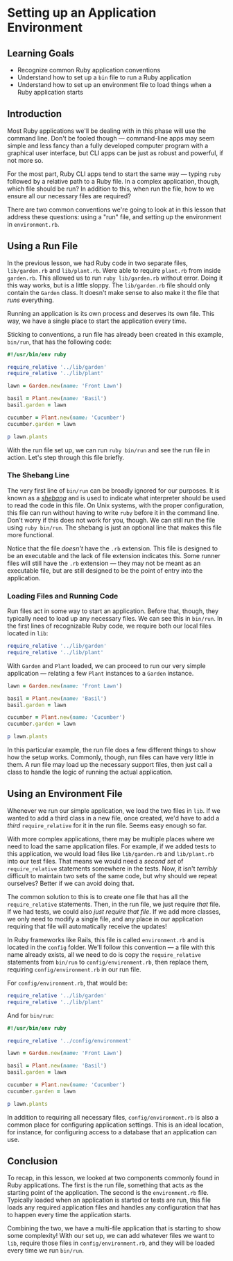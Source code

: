 # Setting up an Application Environment

## Learning Goals

- Recognize common Ruby application conventions
- Understand how to set up a `bin` file to run a Ruby application
- Understand how to set up an environment file to load things when a Ruby
  application starts

## Introduction

Most Ruby applications we'll be dealing with in this phase will use the command
line. Don't be fooled though — command-line apps may seem simple and less fancy
than a fully developed computer program with a graphical user interface, but CLI
apps can be just as robust and powerful, if not more so.

For the most part, Ruby CLI apps tend to start the same way — typing `ruby`
followed by a relative path to a Ruby file. In a complex application, though,
which file should be run? In addition to this, when run the file, how to we
ensure all our necessary files are required?

There are two common conventions we're going to look at in this lesson that
address these questions: using a "run" file, and setting up the environment in
`environment.rb`.

## Using a Run File

In the previous lesson, we had Ruby code in two separate files, `lib/garden.rb`
and `lib/plant.rb`. Were able to require `plant.rb` from inside `garden.rb`.
This allowed us to run `ruby lib/garden.rb` without error. Doing it this way
works, but is a little sloppy. The `lib/garden.rb` file should only contain the
`Garden` class. It doesn't make sense to also make it the file that _runs_
everything.

Running an application is its own process and deserves its own file. This way,
we have a single place to start the application every time.

Sticking to conventions, a run file has already been created in this example,
`bin/run`, that has the following code:

```ruby
#!/usr/bin/env ruby

require_relative '../lib/garden'
require_relative '../lib/plant'

lawn = Garden.new(name: 'Front Lawn')

basil = Plant.new(name: 'Basil')
basil.garden = lawn

cucumber = Plant.new(name: 'Cucumber')
cucumber.garden = lawn

p lawn.plants
```

With the run file set up, we can run `ruby bin/run` and see the run
file in action. Let's step through this file briefly.

### The Shebang Line

The very first line of `bin/run` can be broadly ignored for our purposes. It is
known as a [_shebang_][] and is used to indicate what interpreter should be used
to read the code in this file. On Unix systems, with the proper configuration,
this file can run without having to write `ruby` before it in the command line.
Don't worry if this does not work for you, though. We can still run the file
using `ruby bin/run`. The shebang is just an optional line that makes this file
more functional.

Notice that the file _doesn't_ have the `.rb` extension. This file is designed
to be an executable and the lack of file extension indicates this. Some runner
files will still have the `.rb` extension — they may not be meant as an
executable file, but are still designed to be the point of entry into the
application.

[_shebang_]: https://en.wikipedia.org/wiki/Shebang_(Unix)

### Loading Files and Running Code

Run files act in some way to start an application. Before that, though, they
typically need to load up any necessary files. We can see this in
`bin/run`. In the first lines of recognizable Ruby code, we require
both our local files located in `lib`:

```ruby
require_relative '../lib/garden'
require_relative '../lib/plant'
```

With `Garden` and `Plant` loaded, we can proceed to run our very simple
application — relating a few `Plant` instances to a `Garden` instance.

```ruby
lawn = Garden.new(name: 'Front Lawn')

basil = Plant.new(name: 'Basil')
basil.garden = lawn

cucumber = Plant.new(name: 'Cucumber')
cucumber.garden = lawn

p lawn.plants
```

In this particular example, the run file does a few different things to show how
the setup works. Commonly, though, run files can have very little in them. A run
file may load up the necessary support files, then just call a class to handle
the logic of running the actual application.

## Using an Environment File

Whenever we run our simple application, we load the two files in `lib`. If we
wanted to add a third class in a new file, once created, we'd have to add a
_third_ `require_relative` for it in the run file. Seems easy enough so far.

With more complex applications, there may be multiple places where we need to
load the same application files. For example, if we added tests to this
application, we would load files like `lib/garden.rb` and `lib/plant.rb` into
our test files. That means we would need a _second set_ of `require_relative`
statements somewhere in the tests. Now, it isn't _terribly_ difficult to
maintain two sets of the same code, but why should we repeat ourselves? Better
if we can avoid doing that.

The common solution to this is to create one file that has all the
`require_relative` statements. Then, in the run file, we just require _that_
file. If we had tests, we could also _just require that file_. If we add more
classes, we only need to modify a single file, and any place in our application
requiring that file will automatically receive the updates!

In Ruby frameworks like Rails, this file is called `environment.rb` and is
located in the `config` folder. We'll follow this convention — a file with this
name already exists, all we need to do is copy the `require_relative` statements
from `bin/run` to `config/environment.rb`, then replace them,
requiring `config/environment.rb` in our run file.

For `config/environment.rb`, that would be:

```ruby
require_relative '../lib/garden'
require_relative '../lib/plant'
```

And for `bin/run`:

```ruby
#!/usr/bin/env ruby

require_relative '../config/environment'

lawn = Garden.new(name: 'Front Lawn')

basil = Plant.new(name: 'Basil')
basil.garden = lawn

cucumber = Plant.new(name: 'Cucumber')
cucumber.garden = lawn

p lawn.plants
```

In addition to requiring all necessary files, `config/environment.rb` is also a
common place for configuring application settings. This is an ideal location,
for instance, for configuring access to a database that an application can use.

## Conclusion

To recap, in this lesson, we looked at two components commonly found in Ruby
applications. The first is the run file, something that acts as the starting
point of the application. The second is the `environment.rb` file. Typically loaded
when an application is started or tests are run, this file loads any required
application files and handles any configuration that has to happen every time
the application starts.

Combining the two, we have a multi-file application that is starting to show
some complexity! With our set up, we can add whatever files we want to `lib`,
require those files in `config/environment.rb`, and they will be loaded every
time we run `bin/run`.
